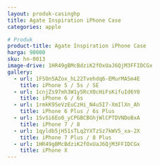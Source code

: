 ```yaml
---
layout: produk-casinghp
title: Agate Inspiration iPhone Case
categories: apple

# Produk
product-title: Agate Inspiration iPhone Case
harga: 90000
sku: hn-0013
image-drive: 1HR49gBMcBdziK2fOxUaJ6QjM3FFIDCGx
gallery:
  - url: 1FSOn5AZox_hL22Tvehdq6-EMurMASm4E
    title: iPhone 5 / 5s / SE
  - url: 1cnjZs97mh3W1y5RcX0cHiFsKifuId6Y0
    title: iPhone 6 / 6s
  - url: 1rmkK9SeVzEuCzHi_N4u5I7-XmIlXn_Ah
    title: iPhone 6 Plus / 6s Plus
  - url: 1SvSi6Eo0_yCPGBCBGhjWlCPTDVNDoBxA
    title: iPhone 7 / 8
  - url: 1qyldb5jH51sTLq2YXTzSz7kWV5_xa-2X
    title: iPhone 7 Plus / 8 Plus
  - url: 1HR49gBMcBdziK2fOxUaJ6QjM3FFIDCGx
    title: iPhone X
---
```

